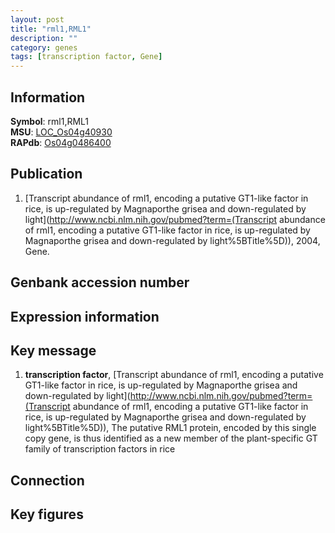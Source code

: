 ```yaml
---
layout: post
title: "rml1,RML1"
description: ""
category: genes
tags: [transcription factor, Gene]
---
```


## Information
__Symbol__: rml1,RML1  
__MSU__: [LOC_Os04g40930](http://rice.plantbiology.msu.edu/cgi-bin/ORF_infopage.cgi?orf=LOC_Os04g40930)  
__RAPdb__: [Os04g0486400](http://rapdb.dna.affrc.go.jp/viewer/gbrowse_details/irgsp1?name=Os04g0486400)  

## Publication
1. [Transcript abundance of rml1, encoding a putative GT1-like factor in rice, is up-regulated by Magnaporthe grisea and down-regulated by light](http://www.ncbi.nlm.nih.gov/pubmed?term=(Transcript abundance of rml1, encoding a putative GT1-like factor in rice, is up-regulated by Magnaporthe grisea and down-regulated by light%5BTitle%5D)), 2004, Gene.

## Genbank accession number

## Expression information

## Key message
1. __transcription factor__, [Transcript abundance of rml1, encoding a putative GT1-like factor in rice, is up-regulated by Magnaporthe grisea and down-regulated by light](http://www.ncbi.nlm.nih.gov/pubmed?term=(Transcript abundance of rml1, encoding a putative GT1-like factor in rice, is up-regulated by Magnaporthe grisea and down-regulated by light%5BTitle%5D)),  The putative RML1 protein, encoded by this single copy gene, is thus identified as a new member of the plant-specific GT family of transcription factors in rice

## Connection

## Key figures


